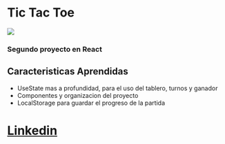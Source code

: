 # Tic Tac Toe
![](https://i.imgur.com/ngQgAqU.png)
### Segundo proyecto en React


## Caracteristicas Aprendidas

- UseState mas a profundidad, para el uso del tablero, turnos y ganador
- Componentes y organizacion del proyecto
- LocalStorage para guardar el progreso de la partida


#  [Linkedin](https://www.linkedin.com/in/fausto-uriarte/) 



